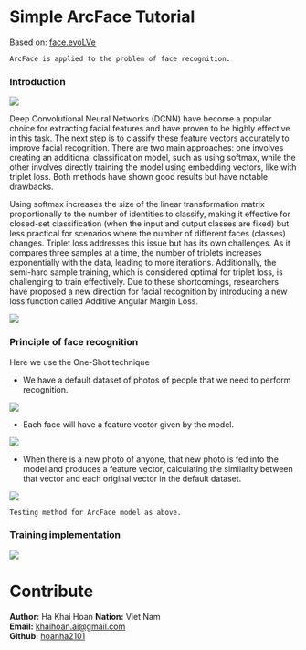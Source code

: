# Simple ArcFace Tutorial

Based on: [face.evoLVe](https://github.com/ZhaoJ9014/face.evoLVe/tree/master)


`ArcFace is applied to the problem of face recognition.`

### Introduction

<image src = "illustration\image_1.png">

Deep Convolutional Neural Networks (DCNN) have become a popular choice for extracting facial features and have proven to be highly effective in this task. The next step is to classify these feature vectors accurately to improve facial recognition. There are two main approaches: one involves creating an additional classification model, such as using softmax, while the other involves directly training the model using embedding vectors, like with triplet loss. Both methods have shown good results but have notable drawbacks.

Using softmax increases the size of the linear transformation matrix proportionally to the number of identities to classify, making it effective for closed-set classification (when the input and output classes are fixed) but less practical for scenarios where the number of different faces (classes) changes. Triplet loss addresses this issue but has its own challenges. As it compares three samples at a time, the number of triplets increases exponentially with the data, leading to more iterations. Additionally, the semi-hard sample training, which is considered optimal for triplet loss, is challenging to train effectively. Due to these shortcomings, researchers have proposed a new direction for facial recognition by introducing a new loss function called Additive Angular Margin Loss.

<image src = "illustration\image_2.png">

### Principle of face recognition

Here we use the One-Shot technique

+ We have a default dataset of photos of people that we need to perform recognition.
<image src = "illustration\image_4.png">

+ Each face will have a feature vector given by the model.
<image src = "illustration\image_5.png">

+ When there is a new photo of anyone, that new photo is fed into the model and produces a feature vector, calculating the similarity between that vector and each original vector in the default dataset.
<image src = "illustration\image_6.png">

`Testing method for ArcFace model as above.`

### Training implementation

<image src = "illustration\image_3.png">

# Contribute

**Author:** Ha Khai Hoan 
**Nation:** Viet Nam  
**Email:** [khaihoan.ai@gmail.com](mailto:khaihoan.ai@gmail.com)  
**Github:** [hoanha2101](https://github.com/Hoanha2101)